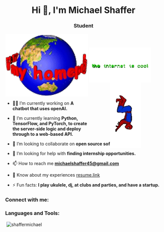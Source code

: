 <h1 align="center">Hi 👋, I'm Michael Shaffer</h1>

<h3 align="center">Student</h3>

<img align="center" alt="homepage" width="" src="Icons/homepage.gif">

<img align="center" alt="textbanner" width="" src="Icons/coolinternet.gif">

<img align="right" alt="spiderman" style="transform: rotate(-90deg) scaleY(-1)" src="Icons/spiderman.gif">

- 🧑‍💻 I’m currently working on **A chatbot that uses openAI.**

- 🌱 I’m currently learning **Python, TensorFlow, and PyTorch, to create the server-side logic and deploy through to a web-based API.**

- 👯 I’m looking to collaborate on **open source software project.**

- 🤝 I’m looking for help with **finding internship opportunities.**

- 📫 How to reach me **michaelshaffer45@gmail.com**

- 📄 Know about my experiences [resume.link](resume.link)

- ⚡ Fun facts: **I play ukulele, dj, at clubs and parties, and have a startup.**

<h3 align="left">Connect with me:</h3>
<p align="left">
</p>

<h3 align="left">Languages and Tools:</h3>

<p>&nbsp;<img align="center" src="https://github-readme-stats.vercel.app/api?username=shaffermichael&show_icons=true&locale=en" alt="shaffermichael" /></p>
